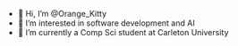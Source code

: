 - 👋 Hi, I’m @Orange_Kitty
- 👀 I’m interested in software development and AI
- 🌱 I’m currently a Comp Sci student at Carleton University 


<!---
PineappleConure/PineappleConure is a ✨ special ✨ repository because its `README.md` (this file) appears on your GitHub profile.
You can click the Preview link to take a look at your changes.
--->
